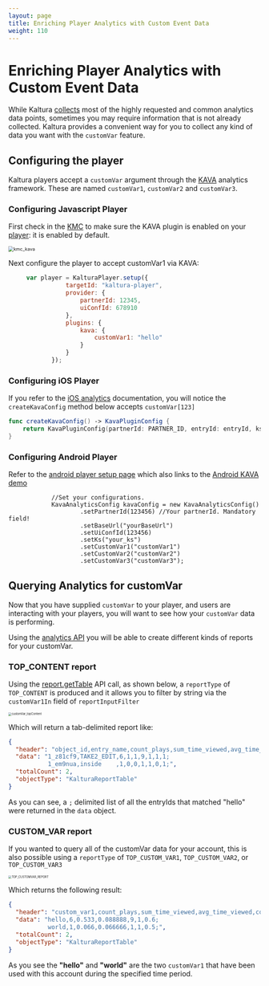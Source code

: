 ```yaml
---
layout: page
title: Enriching Player Analytics with Custom Event Data
weight: 110
---
```


# Enriching Player Analytics with Custom Event Data

While Kaltura [collects](Intro-to-Kaltura-Video-Analytics-and-Best-Practices.md) most of the highly requested and common analytics data points, sometimes you may require information that is not already collected. Kaltura provides a convenient way for you to collect any kind of data you want with the `customVar` feature. 

## Configuring the player

Kaltura players accept a `customVar` argument through the [KAVA](https://github.com/kaltura/playkit-js-kava) analytics framework. These are named `customVar1`, `customVar2` and `customVar3`. 

### Configuring Javascript Player

First check in the [KMC](https://kmc.kaltura.com/index.php/kmcng/studio/v3) to make sure the KAVA plugin is enabled on your [player](/player/web/getting-started-web): it is enabled by default. 

<img src="/assets/images/kmc_kava.png" alt="kmc_kava" style="zoom:65%;" />

Next configure the player to accept customVar1 via KAVA:

```javascript
     var player = KalturaPlayer.setup({
                targetId: "kaltura-player",
                provider: {
                    partnerId: 12345,
                    uiConfId: 678910
                },
                plugins: {
                    kava: {
                        customVar1: "hello"
                    }
                }
            });
```

### Configuring iOS Player

If you refer to the [iOS analytics](/player/ios/analytics-plugins-ios) documentation, you will notice the `createKavaConfig` method below accepts `customVar[123]`

```swift
func createKavaConfig() -> KavaPluginConfig {
    return KavaPluginConfig(partnerId: PARTNER_ID, entryId: entryId, ks: ks, playbackContext: nil, referrer: nil, applicationVersion: nil, playlistId: nil, customVar1: nil, customVar2: nil, customVar3: nil)
}
```



### Configuring Android Player

Refer to the [android player setup page](/player/android/getting-started-android) which also links to the [Android KAVA demo](https://github.com/kaltura/playkit-android-kava) 

```
            //Set your configurations.
            KavaAnalyticsConfig kavaConfig = new KavaAnalyticsConfig()
                    .setPartnerId(123456) //Your partnerId. Mandatory field!
                    .setBaseUrl("yourBaseUrl")
                    .setUiConfId(123456)
                    .setKs("your_ks")
                    .setCustomVar1("customVar1")
                    .setCustomVar2("customVar2")
                    .setCustomVar3("customVar3");
```



## Querying Analytics for customVar

Now that you have supplied `customVar` to your player, and users are interacting with your players, you will want to see how your `customVar` data is performing. 

Using the [analytics API](Intro-to-Kaltura-Video-Analytics-and-Best-Practices.md)  you will be able to create different kinds of reports for your customVar. 

### TOP_CONTENT report

Using the [report.getTable](/console/service/report/action/getTable) API call, as shown below, a `reportType` of `TOP_CONTENT` is produced and it allows you to filter by string via the `customVar1In` field of `reportInputFilter` 

<img src="/assets/images/customVar_topContent.png" alt="customVar_topContent" style="zoom:40%;" />

Which will return a tab-delimited report like:

```json
{
  "header": "object_id,entry_name,count_plays,sum_time_viewed,avg_time_viewed,count_loads,load_play_ratio,avg_view_drop_off,unique_known_users",
  "data": "1_z81cf9,TAKE2_EDIT,6,1,1,9,1,1,1;
           1_em9nua,inside    ,1,0,0,1,1,0,1;",
  "totalCount": 2,
  "objectType": "KalturaReportTable"
}
```

As you can see, a `;` delimited list of all the entryIds that matched "hello" were returned in the `data` object.



### CUSTOM_VAR report

If you wanted to query all of the customVar data for your account, this is also possible using a `reportType` of `TOP_CUSTOM_VAR1`, `TOP_CUSTOM_VAR2`, or `TOP_CUSTOM_VAR3` 

<img src="/assets/images/TOP_CUSTOMVAR_REPORT.png" alt="TOP_CUSTOMVAR_REPORT" style="zoom:40%;" />

Which returns the following result:

```json
{
  "header": "custom_var1,count_plays,sum_time_viewed,avg_time_viewed,count_loads,load_play_ratio,avg_view_drop_off",
  "data": "hello,6,0.533,0.088888,9,1,0.6;                				
  	       world,1,0.066,0.066666,1,1,0.5;",
  "totalCount": 2,
  "objectType": "KalturaReportTable"
}
```

As you see the **"hello"** and **"world"** are the two `customVar1` that have been used with this account during the specified time period. 
